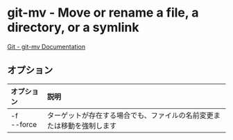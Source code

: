 # git-mv - Move or rename a file, a directory, or a symlink

[Git - git-mv Documentation](https://git-scm.com/docs/git-mv)

## オプション

|オプション|説明|
|:--|:--|
|-f<br>--force|ターゲットが存在する場合でも、ファイルの名前変更または移動を強制します|
